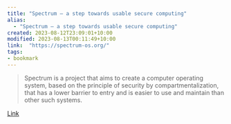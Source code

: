 ```yaml
---
title: "Spectrum — a step towards usable secure computing"
alias:
  - "Spectrum — a step towards usable secure computing"
created: 2023-08-12T23:09:01+10:00
modified: 2023-08-13T00:11:49+10:00
link:  "https://spectrum-os.org/"
tags:
- bookmark
---
```


> Spectrum is a project that aims to create a computer operating system, based on the principle of security by compartmentalization, that has a lower barrier to entry and is easier to use and maintain than other such systems.

[Link](https://spectrum-os.org/)

